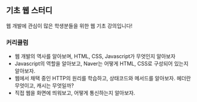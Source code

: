 ## 기초 웹 스터디
웹 개발에 관심이 많은 학생분들을 위한 웹 기초 강의입니다!

### 커리큘럼
- 웹 개발의 역사를 알아보며, HTML, CSS, Javascript가 무엇인지 알아보자
- Javascript의 역할을 알아보고, Naver는 어떻게 HTML, CSS로 구성되어 있는지 알아보자.
- 웹에서 채택 중인 HTTP의 원리를 학습하고, 상태코드와 메서드를 알아보자. 헤더란 무엇이고, 캐시는 무엇일까?
- 직접 웹을 화면에 띄워보고, 어떻게 통신하는지 알아보자.